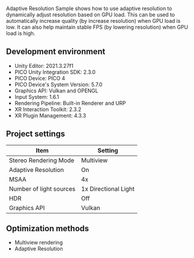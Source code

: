 Adaptive Resolution Sample shows how to use adaptive resolution to dynamically adjust resolution based on GPU load. This can be used to automatically increase quality (by increase resolution) when GPU load is low. It can also help maintain stable FPS (by lowering resolution) when GPU load is high.


## Development environment
- Unity Editor: 2021.3.27f1
- PICO Unity Integration SDK: 2.3.0
- PICO Device: PICO 4
- PICO Device's System Version: 5.7.0
- Graphics API: Vulkan and OPENGL
- Input System: 1.6.1
- Rendering Pipeline: Built-in Renderer and URP
- XR Interaction Toolkit: 2.3.2
- XR Plugin Management: 4.3.3

## Project settings
| Item | Setting | 
| --- | --- |
| Stereo Rendering Mode | Multiview |
| Adaptive Resolution | On |
| MSAA | 4x |
| Number of light sources | 1x Directional Light |
| HDR | Off |
| Graphics API | Vulkan |


## Optimization methods
- Multiview rendering
- Adaptive Resolution


